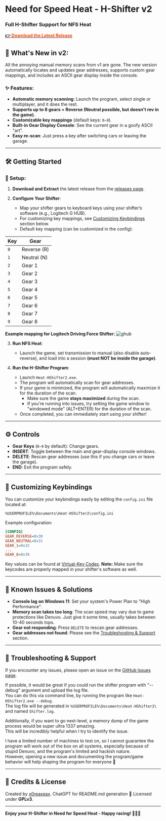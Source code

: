 # Need for Speed Heat - H-Shifter v2

### Full H-Shifter Support for NFS Heat

[**👉 <span style="color:orangered;style:bold;">Download the Latest Release</span>**](https://github.com/x0reaxeax/nfsheat-hshifter/releases/latest)

## 🚗 What's New in v2:

All the annoying manual memory scans from v1 are gone. The new version automatically locates and updates gear addresses, supports custom gear mappings, and includes an ASCII gear display inside the console.

### ✨ Features:

- **Automatic memory scanning**: Launch the program, select single or multiplayer, and it does the rest.
- **Supports up to 8 gears + Reverse (Neutral possible, but doesn't rev in the game)**.
- **Customizable key mappings** (default keys: `0–9`).
- **Built-in Gear Display Console**: See the current gear in a goofy ASCII "art".
- **Easy re-scan**: Just press a key after switching cars or leaving the garage.

---

## 🛠️ Getting Started

### 📌 Setup:

1. **Download and Extract** the latest release from the [releases page](https://github.com/x0reaxeax/nfsheat-hshifter/releases/latest).

2. **Configure Your Shifter**:

   - Map your shifter gears to keyboard keys using your shifter’s software (e.g., Logitech G HUB).
   - For customizing key mappings, see [Customizing Keybindings](#customizing-keybindings) section below.
   - Default key mapping (can be customized in the config):

| Key | Gear        |
| --- | ----------- |
| `0` | Reverse (R) |
| `1` | Neutral (N) |
| `2` | Gear 1      |
| `3` | Gear 2      |
| `4` | Gear 3      |
| `5` | Gear 4      |
| `6` | Gear 5      |
| `7` | Gear 6      |
| `8` | Gear 7      |
| `9` | Gear 8      |

**Example mapping for Logitech Driving Force Shifter:**
![ghub](https://i.imgur.com/eTj3Fx6.png)

3. **Run NFS Heat**:

   - Launch the game, set transmission to manual (also disable auto-reverse), and load into a session **(must NOT be inside the garage)**.

4. **Run the H-Shifter Program**:

   - Launch `Heat-HShifter2.exe`.
   - The program will automatically scan for gear addresses.
   - If your game is minimized, the program will automatically maximize it for the duration of the scan.
      - Make sure the game **stays maximized** during the scan. 
      - If you're running into issues, try setting the game window to "windowed mode" (ALT+ENTER) for the duration of the scan.
   - Once completed, you can immediately start using your shifter!

---

## ⚙️ Controls

- **Gear Keys** (`0–9` by default): Change gears.
- **INSERT**: Toggle between the main and gear-display console windows.
- **DELETE**: Rescan gear addresses (use this if you change cars or leave the garage).
- **END**: Exit the program safely.

---

## 🎨 Customizing Keybindings

You can customize your keybindings easily by editing the `config.ini` file located at:

```
%USERPROFILE%\Documents\Heat-HShifter2\config.ini
```

Example configuration:

```ini
[CONFIG]
GEAR_REVERSE=0x30
GEAR_NEUTRAL=0x31
GEAR_1=0x32
...
GEAR_8=0x39
```

Key values can be found at [Virtual-Key Codes](https://learn.microsoft.com/en-us/windows/win32/inputdev/virtual-key-codes).
**Note:** Make sure the keycodes are properly mapped in your shifter's software as well.

---

## 🐞 Known Issues & Solutions

- **Console lag on Windows 11**: Set your system's Power Plan to "High Performance".
- **Memory scan takes too long**: The scan speed may vary due to game protections like Denuvo. Just give it some time, usually takes between 10-40 seconds tops.
- **Gear not responding**: Press `DELETE` to rescan gear addresses.
- **Gear addresses not found**: Please see the [Troubleshooting & Support](#troubleshooting--support) section.

---

## 📣 Troubleshooting & Support

If you encounter any issues, please open an issue on the [GitHub Issues page](https://github.com/x0reaxeax/nfsheat-hshifter/issues).  
  
If possible, it would be great if you could run the shifter program with "--debug" argument and upload the log file.  
You can do this via command line, by running the program like `Heat-HShifter2.exe --debug`.  
The log file will be generated in `%USERPROFILE%\Documents\Heat-HShifter2\` and named `Shifter.log`.  
  
Additionally, if you want to go next-level, a memory dump of the game process would be super ultra 1337 amazing.  
This will be incredibly helpful when I try to identify the issue.  
  
I have a limited number of machines to test on, so I cannot guarantee the program will work out of the box on all systems, especially because of stupid Denuvo, and the program's limited and hackish nature.  
However, opening a new issue and documenting the program/game behavior will help shaping the program for everyone 🧡

---

## 💖 Credits & License

Created by [x0reaxeax](https://github.com/x0reaxeax). 
ChatGPT for README.md generation 🧡
Licensed under **GPLv3**.

---

**Enjoy your H-Shifter in Need for Speed Heat - Happy racing! 🚗💨🔥**

